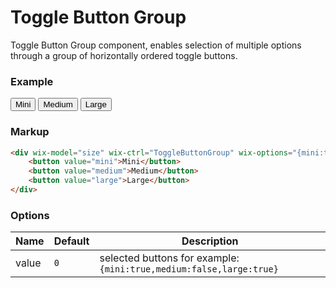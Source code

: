 # Toggle Button Group
<!-- ToggleButtonGroup -->

Toggle Button Group component, enables selection of multiple options through a group of horizontally ordered toggle buttons.

### Example

<div wix-model="size" wix-ctrl="ToggleButtonGroup" wix-options="{mini:true,medium:true,large:true}">
	<button value="mini">Mini</button>
	<button value="medium">Medium</button>
	<button value="large">Large</button>
</div>

### Markup
```html
<div wix-model="size" wix-ctrl="ToggleButtonGroup" wix-options="{mini:true,medium:true,large:true}">
	<button value="mini">Mini</button>
	<button value="medium">Medium</button>
	<button value="large">Large</button>
</div>
```

### Options

Name         | Default   | Description
-------------|-----------|------------
value        | `0`       | selected buttons for example: `{mini:true,medium:false,large:true}`